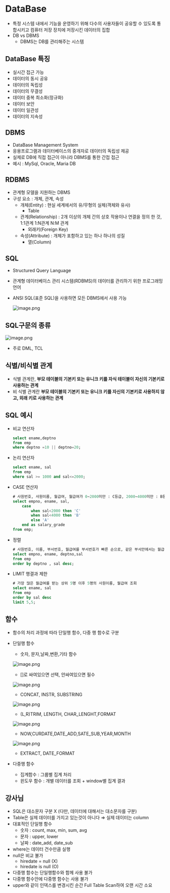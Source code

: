 # DataBase

- 특정 시스템 내에서 기능을 운영하기 위해 다수의 사용자들이 공유할 수 있도록 통합시키고 컴퓨터 저장 장치에 저장시킨 데이터의 집합
- DB vs DBMS
    - DBMS는 DB를 관리해주는 시스템

## DataBase 특징

- 실시간 접근 가능
- 데이터의 동시 공유
- 데이터의 독립성
- 데이터의 무결성
- 데이터 중복 최소화(정규화)
- 데이터 보안
- 데이터 일관성
- 데이터의 지속성

## DBMS

- DataBase Management System
- 응용프로그램과 데이터베이스의 중개자로 데이터의 독립성 제공
- 실제로 DB에 직접 접근이 아니라 DBMS를 통한 간접 접근
- 예시 : MySql, Oracle, Maria DB

## RDBMS

- 관계형 모델을 지원하는 DBMS
- 구성 요소 : 개체, 관계, 속성
    - 개체(Entity) : 현실 세계에서의 유/무형의 실체(객체와 유사)
        - Table
    - 관계(Relationship) : 2개 이상의 개체 간의 상호 작용이나 연결을 정의 한 것, 1:1관계 1:N관계 N:M 관계
        - 외래키(Foreign Key)
    - 속성(Attribute) : 개체가 포함하고 있는 하나 하나의 성질
        - 열(Column)

## SQL

- Structured Query Language
- 관계형 데이터베이스 관리 시스템(RDBMS)의 데이터를 관리하기 위한 프로그래밍 언어
- ANSI SQL(표준 SQL)을 사용하면 모든 DBMS에서 사용 가능
    
    ![image.png](attachment:60b85a30-3f07-4086-9ff4-8afdcab5e46a:image.png)
    

## SQL구문의 종류

![image.png](attachment:7d3a2ee1-c2dc-41c6-b87d-91806b975113:image.png)

- 주로 DML, TCL

## 식별/비식별 관계

- 식별 관계란, **부모 테이블의 기본키 또는 유니크 키를 자식 테이블이 자신의 기본키로 사용하는 관계**
- 비 식별 관계란 **부모 테이블의 기본키 또는 유니크 키를 자신의 기본키로 사용하지 않고, 외래 키로 사용하는 관계**

## SQL 예시

- 비교 연산자
    
    ```sql
    select ename,deptno
    from emp
    where deptno =10 || deptno=20;
    ```
    
- 논리 연산자
    
    ```sql
    select ename, sal
    from emp
    where sal >= 1000 and sal<=2000;
    ```
    
- CASE 연산자
    
    ```sql
    # 사원번호, 사원이름, 월급여, 월급여가 0~2000미만 : C등급, 2000~4000미만 : B등급, 4000~ : A등급으로 조회
    select empno, ename, sal,
    	case
    		when sal<2000 then 'C'
            when sal<4000 then 'B'
            else 'A'
    	end as salary_grade
    from emp;
    ```
    
- 정렬
    
    ```sql
    # 사원번호, 이름, 부서번호, 월급여를 부서번호가 빠른 순으로, 같은 부서안에서는 월급여를 많이 받는 순으로 사원 조회
    select empno, ename, deptno,sal
    from emp
    order by deptno , sal desc;
    ```
    
- LIMIT 행결과 제한
    
    ```sql
    # 가장 많은 월급여를 받는 상위 5명 이후 5명의 사원이름, 월급여 조회
    select ename, sal
    from emp
    order by sal desc
    limit 5,5;
    
    ```
    

## 함수

- 함수의 처리 과정에 따라 단일행 함수, 다중 행 함수로 구분
- 단일행 함수
    - 숫자, 문자,날짜,변환,기타 함수
    
    ![image.png](attachment:394f6563-a103-4bae-9963-7ef66e5c2a56:image.png)
    
    - []로 싸여있으면 선택, 안싸여있으면 필수
    
    ![image.png](attachment:f896fb8a-db27-48c0-ab8b-9b87fd9e88a0:image.png)
    
    - CONCAT, INSTR, SUBSTRING
    
    ![image.png](attachment:4ff1344a-2a7a-44ed-a179-9eb10bd3e208:image.png)
    
    - (L,R)TRIM, LENGTH, CHAR_LENGHT,FORMAT
    
    ![image.png](attachment:37c02f37-cf46-452b-99d4-41cc6edeca38:image.png)
    
    - NOW,CURDATE,DATE_ADD,SATE_SUB,YEAR,MONTH
    
    ![image.png](attachment:ea37f8d5-9266-46e0-8e5e-554fecf0c64d:image.png)
    
    - EXTRACT, DATE_FORMAT
- 다중행 함수
    - 집계함수 :  그룹별 집계 처리
    - 윈도우 함수 : 개별 데이터를 조회 + window별 집계 결과

## 강사님

- SQL은 대소문자 구분 X (다만, 데이터에 대해서는 대소문자를 구분)
- Table은 실제 데이터를 가지고 있는것이 아니다 ⇒ 실제 데이터는  column
- 대표적인 단일행 함수
    - 숫자 : count, max, min, sum, avg
    - 문자 : upper, lower
    - 날짜 : date_add, date_sub
- where는 데이터 건수만큼 실행
- null은 비교 불가
    - hiredate = null (X)
    - hiredate is null (O)
- 다중행 함수는 단일행함수와 함께 사용 불가
- 다중행 함수안에 다중행 함수는 사용 불가
- upper와 같이 인덱스를 변경시킨 순간 Full Table Scan하여 오랜 시간 소요
